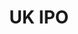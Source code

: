 ---
layout: default
cost: None
description: Snapshots of British patent/SPC applications received and subsequently
  published by the Intellectual Property Office.
documentation: The attached documents describe the data
doi: ' '
last_edit: Mon, 18 Apr 2022 17:49:18 GMT
location: https://www.gov.uk/government/publications/ipo-patent-data
maintained_by: UK Intellectual Property Office, https://www.gov.uk/government/organisations/intellectual-property-office
record_creation_timestamp: 09/02/2021, 09:58:24
shortname: uk_ipo
tags:
- United Kingdom
- patents
terms_of_use: Open Government License 3.0 https://www.nationalarchives.gov.uk/doc/open-government-licence/version/3/
title: UK IPO
uuid: 5d387b72-6d6c-4479-8626-e9a1a9b693f7
---